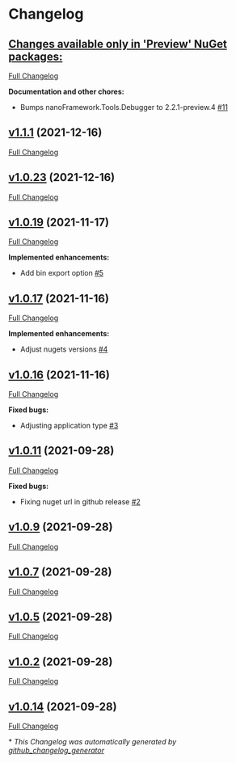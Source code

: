 # Changelog

## [**Changes available only in 'Preview' NuGet packages:**](https://github.com/nanoframework/nanoFrameworkDeployer/tree/HEAD)

[Full Changelog](https://github.com/nanoframework/nanoFrameworkDeployer/compare/v1.1.1...HEAD)

**Documentation and other chores:**

- Bumps nanoFramework.Tools.Debugger to 2.2.1-preview.4 [\#11](https://github.com/nanoframework/nanoFrameworkDeployer/pull/11)

## [v1.1.1](https://github.com/nanoframework/nanoFrameworkDeployer/tree/v1.1.1) (2021-12-16)

[Full Changelog](https://github.com/nanoframework/nanoFrameworkDeployer/compare/v1.0.23...v1.1.1)

## [v1.0.23](https://github.com/nanoframework/nanoFrameworkDeployer/tree/v1.0.23) (2021-12-16)

[Full Changelog](https://github.com/nanoframework/nanoFrameworkDeployer/compare/v1.0.19...v1.0.23)

## [v1.0.19](https://github.com/nanoframework/nanoFrameworkDeployer/tree/v1.0.19) (2021-11-17)

[Full Changelog](https://github.com/nanoframework/nanoFrameworkDeployer/compare/v1.0.17...v1.0.19)

**Implemented enhancements:**

- Add bin export option [\#5](https://github.com/nanoframework/nanoFrameworkDeployer/pull/5)

## [v1.0.17](https://github.com/nanoframework/nanoFrameworkDeployer/tree/v1.0.17) (2021-11-16)

[Full Changelog](https://github.com/nanoframework/nanoFrameworkDeployer/compare/v1.0.16...v1.0.17)

**Implemented enhancements:**

- Adjust nugets versions [\#4](https://github.com/nanoframework/nanoFrameworkDeployer/pull/4)

## [v1.0.16](https://github.com/nanoframework/nanoFrameworkDeployer/tree/v1.0.16) (2021-11-16)

[Full Changelog](https://github.com/nanoframework/nanoFrameworkDeployer/compare/v1.0.11...v1.0.16)

**Fixed bugs:**

- Adjusting application type [\#3](https://github.com/nanoframework/nanoFrameworkDeployer/pull/3)

## [v1.0.11](https://github.com/nanoframework/nanoFrameworkDeployer/tree/v1.0.11) (2021-09-28)

[Full Changelog](https://github.com/nanoframework/nanoFrameworkDeployer/compare/v1.0.9...v1.0.11)

**Fixed bugs:**

- Fixing nuget url in github release [\#2](https://github.com/nanoframework/nanoFrameworkDeployer/pull/2)

## [v1.0.9](https://github.com/nanoframework/nanoFrameworkDeployer/tree/v1.0.9) (2021-09-28)

[Full Changelog](https://github.com/nanoframework/nanoFrameworkDeployer/compare/v1.0.7...v1.0.9)

## [v1.0.7](https://github.com/nanoframework/nanoFrameworkDeployer/tree/v1.0.7) (2021-09-28)

[Full Changelog](https://github.com/nanoframework/nanoFrameworkDeployer/compare/v1.0.5...v1.0.7)

## [v1.0.5](https://github.com/nanoframework/nanoFrameworkDeployer/tree/v1.0.5) (2021-09-28)

[Full Changelog](https://github.com/nanoframework/nanoFrameworkDeployer/compare/v1.0.2...v1.0.5)

## [v1.0.2](https://github.com/nanoframework/nanoFrameworkDeployer/tree/v1.0.2) (2021-09-28)

[Full Changelog](https://github.com/nanoframework/nanoFrameworkDeployer/compare/v1.0.14...v1.0.2)

## [v1.0.14](https://github.com/nanoframework/nanoFrameworkDeployer/tree/v1.0.14) (2021-09-28)

[Full Changelog](https://github.com/nanoframework/nanoFrameworkDeployer/compare/676c28342af82d5c48f936f8e25f80fd6bb3db1b...v1.0.14)



\* *This Changelog was automatically generated by [github_changelog_generator](https://github.com/github-changelog-generator/github-changelog-generator)*
